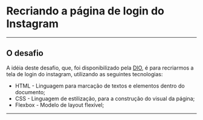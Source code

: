 # Recriando a página de login do Instagram
<hr />

## O desafio
A idéia deste desafio, que, foi disponibilizado pela [DIO](https://www.dio.me/), é para recriarmos a tela de login do instagram, utilizando as seguintes tecnologias:
* HTML - Linguagem para marcação de textos e elementos dentro do documento;
* CSS - Linguagem de estilização, para a construção do visual da página;
* Flexbox - Modelo de layout flexível;
<hr />
